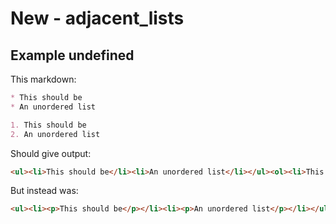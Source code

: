 # New - adjacent_lists

## Example undefined

This markdown:

```markdown
* This should be
* An unordered list

1. This should be
2. An unordered list

```

Should give output:

```html
<ul><li>This should be</li><li>An unordered list</li></ul><ol><li>This should be</li><li>An unordered list</li></ol>
```

But instead was:

```html
<ul><li><p>This should be</p></li><li><p>An unordered list</p></li></ul><p>1. This should be 2. An unordered list</p>
```
